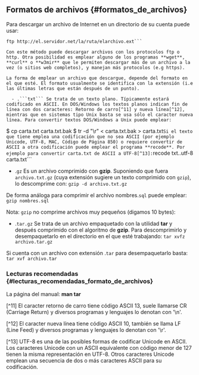 ## Formatos de archivos {#formatos_de_archivos}

Para descargar un archivo de Internet en un directorio de su cuenta puede usar:
```
ftp http://el.servidor.net/la/ruta/elarchivo.ext```
		
Con este método puede descargar archivos con los protocolos ftp o http. Otra posibilidad es emplear alguno de los programas **wget**, **curl** o **w3mir** que le permiten descargar más de un archivo a la vez (o sitios web completos), y manejan más protocolos (e.g https).

La forma de emplear un archivo que descargue, depende del formato en el que esté. El formato usualmente se identifica con la extensión (i.e las últimas letras que están después de un punto).

  - .```txt``` Se trata de un texto plano. Típicamente estará codificado en ASCII. En DOS/Windows los textos planos indican fin de línea con dos caracteres: Retorno de carro[^11] y nueva línea[^12], mientras que en sistemas tipo Unix basta se usa sólo el caracter nueva línea. Para convertir textos DOS/Windows a Unix puede emplear:
```
$ cp carta.txt carta.txt.bak
$ tr -d "\r" < carta.txt.bak > carta.txt```
Si el texto que tiene emplea una codificación que no sea ASCII (por ejemplo Unicode, UTF-8, MAC, Código de Página 850) o requiere convertir de ASCII a otra codificación puede emplear el programa **recode**. Por ejemplo para convertir carta.txt de ASCII a UTF-8[^13]:
```recode txt..utf-8 carta.txt```

  -  .```gz``` Es un archivo comprimido con **gzip**. Suponiendo que fuera ```archivo.txt.gz``` (cuya extensión sugiere un texto comprimido con ```gzip```), lo descomprime con:
```gzip -d archivo.txt.gz```

De forma análoga para comprimir el archivo nombres.```sql``` puede emplear:
```gzip nombres.sql```
	
Nota: ```gzip``` no comprime archivos muy pequeños (digamos 10 bytes):

  - .```tar.gz``` Se trata de un archivo empaquetado con la utilidad **tar** y después comprimido con el algoritmo de **gzip**. Para descomprimirlo y desempaquetarlo en el directorio en el que esté trabajando:
```tar xvfz archivo.tar.gz```
			
Si cuenta con un archivo con extensión .```tar``` para desempaquetarlo basta:
```tar xvf archivo.tar```
			
### Lecturas recomendadas {#lecturas_recomendadas_formato_de_archivos}

La página del manual: **man tar**

[^11] El caracter retorno de carro tiene código ASCII 13, suele llamarse CR (Carriage Return) y diversos programas y lenguajes lo denotan con '\n'.

[^12] El caracter nueva línea tiene código ASCII 10, también se llama LF (Line Feed) y diversos programas y lenguajes lo denotan con '\r'.

[^13] UTF-8 es una de las posibles formas de codificar Unicode en ASCII. Los caracteres Unicode con un ASCII equivalente con código menor de 127 tienen la misma representación en UTF-8. Otros caracteres Unicode emplean una secuencia de dos o más caracteres ASCII para su codificación.
